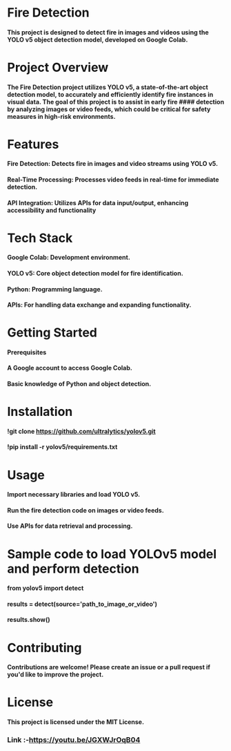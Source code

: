 # Fire Detection
#### This project is designed to detect fire in images and videos using the YOLO v5 object detection model, developed on Google Colab.

# Project Overview
#### The Fire Detection project utilizes YOLO v5, a state-of-the-art object detection model, to accurately and efficiently identify fire instances in visual data. The goal of this project is to assist in early fire #### detection by analyzing images or video feeds, which could be critical for safety measures in high-risk environments.

# Features
#### Fire Detection: Detects fire in images and video streams using YOLO v5.
#### Real-Time Processing: Processes video feeds in real-time for immediate detection.
#### API Integration: Utilizes APIs for data input/output, enhancing accessibility and functionality

# Tech Stack
#### Google Colab: Development environment.
#### YOLO v5: Core object detection model for fire identification.
#### Python: Programming language.
#### APIs: For handling data exchange and expanding functionality.

# Getting Started
#### Prerequisites
#### A Google account to access Google Colab.
#### Basic knowledge of Python and object detection.

# Installation
#### !git clone https://github.com/ultralytics/yolov5.git
#### !pip install -r yolov5/requirements.txt

# Usage
#### Import necessary libraries and load YOLO v5.
#### Run the fire detection code on images or video feeds.
#### Use APIs for data retrieval and processing.

# Sample code to load YOLOv5 model and perform detection
#### from yolov5 import detect
#### results = detect(source='path_to_image_or_video')
#### results.show()

# Contributing
#### Contributions are welcome! Please create an issue or a pull request if you'd like to improve the project.

# License
#### This project is licensed under the MIT License.

### Link :-https://youtu.be/JGXWJrOqB04 
